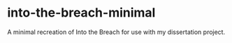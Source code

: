 # into-the-breach-minimal
A minimal recreation of Into the Breach for use with my dissertation project. 

